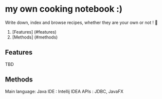 # my own cooking notebook :)

Write down, index and browse recipes, whether they are your own or not ! 🍳


1. [Features] (#features)
2. [Methods] (#methods) 

## Features

TBD 

## Methods 

Main language: Java 
IDE : Intellij IDEA 
APIs : JDBC, JavaFX 
